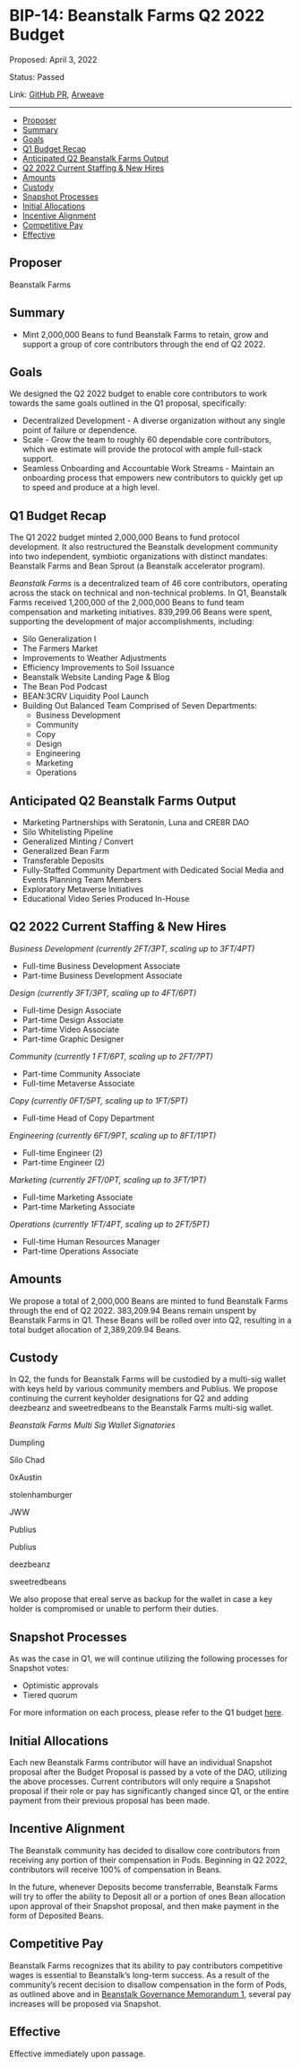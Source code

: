 # BIP-14: Beanstalk Farms Q2 2022 Budget

Proposed: April 3, 2022

Status: Passed

Link: [GitHub PR](https://github.com/BeanstalkFarms/Beanstalk/pull/61), [Arweave](https://arweave.net/98qesR53_wxLYZl5I_0mCncc7SdiMzbIxiM-prBrgFc)

---

- [Proposer](#proposer)
- [Summary](#summary)
- [Goals](#goals)
- [Q1 Budget Recap](#q1-budget-recap)
- [Anticipated Q2 Beanstalk Farms Output](#anticipated-q2-beanstalk-farms-output)
- [Q2 2022 Current Staffing & New Hires](#q2-2022-current-staffing-&-new-hires)
- [Amounts](#amounts)
- [Custody](#custody)
- [Snapshot Processes](#snapshot-processes)
- [Initial Allocations](#initial-allocations)
- [Incentive Alignment](#incentive-alignment)
- [Competitive Pay](#competitive-pay)
- [Effective](#effective)

## Proposer

Beanstalk Farms

## Summary

- Mint 2,000,000 Beans to fund Beanstalk Farms to retain, grow and support a group of core contributors through the end of Q2 2022.

## Goals

We designed the Q2 2022 budget to enable core contributors to work towards the same goals outlined in the Q1 proposal, specifically:

- Decentralized Development - A diverse organization without any single point of failure or dependence.
- Scale - Grow the team to roughly 60 dependable core contributors, which we estimate will provide the protocol with ample full-stack support.
- Seamless Onboarding and Accountable Work Streams - Maintain an onboarding process that empowers new contributors to quickly get up to speed and produce at a high level.

## Q1 Budget Recap

The Q1 2022 budget minted 2,000,000 Beans to fund protocol development. It also restructured the Beanstalk development community into two independent, symbiotic organizations with distinct mandates: Beanstalk Farms and Bean Sprout (a Beanstalk accelerator program). 

*Beanstalk Farms* is a decentralized team of 46 core contributors, operating across the stack on technical and non-technical problems. In Q1, Beanstalk Farms received 1,200,000 of the 2,000,000 Beans to fund team compensation and marketing initiatives. 839,299.06 Beans were spent, supporting the development of major accomplishments, including:

- Silo Generalization I
- The Farmers Market
- Improvements to Weather Adjustments
- Efficiency Improvements to Soil Issuance
- Beanstalk Website Landing Page & Blog
- The Bean Pod Podcast
- BEAN:3CRV Liquidity Pool Launch
- Building Out Balanced Team Comprised of Seven Departments:
    - Business Development
    - Community
    - Copy
    - Design
    - Engineering
    - Marketing
    - Operations

## Anticipated Q2 Beanstalk Farms Output

- Marketing Partnerships with Seratonin, Luna and CRE8R DAO
- Silo Whitelisting Pipeline
- Generalized Minting / Convert
- Generalized Bean Farm
- Transferable Deposits
- Fully-Staffed Community Department with Dedicated Social Media and Events Planning Team Members
- Exploratory Metaverse Initiatives
- Educational Video Series Produced In-House

## Q2 2022 Current Staffing & New Hires

*Business Development (currently 2FT/3PT, scaling up to 3FT/4PT)*

- Full-time Business Development Associate
- Part-time Business Development Associate

*Design (currently 3FT/3PT, scaling up to 4FT/6PT)* 

- Full-time Design Associate
- Part-time Design Associate
- Part-time Video Associate
- Part-time Graphic Designer

*Community (currently 1 FT/6PT, scaling up to 2FT/7PT)* 

- Part-time Community Associate
- Full-time Metaverse Associate

*Copy (currently 0FT/5PT, scaling up to 1FT/5PT)* 

- Full-time Head of Copy Department

*Engineering (currently 6FT/9PT, scaling up to 8FT/11PT)* 

- Full-time Engineer (2)
- Part-time Engineer (2)

*Marketing (currently 2FT/0PT, scaling up to 3FT/1PT)* 

- Full-time Marketing Associate
- Part-time Marketing Associate

*Operations (currently 1FT/4PT, scaling up to 2FT/5PT)*

- Full-time Human Resources Manager
- Part-time Operations Associate

## Amounts

We propose a total of 2,000,000 Beans are minted to fund Beanstalk Farms through the end of Q2 2022. 383,209.94 Beans remain unspent by Beanstalk Farms in Q1. These Beans will be rolled over into Q2, resulting in a total budget allocation of 2,389,209.94 Beans.

## Custody

In Q2, the funds for Beanstalk Farms will be custodied by a multi-sig wallet with keys held by various community members and Publius. We propose continuing the current keyholder designations for Q2 and adding deezbeanz and sweetredbeans to the Beanstalk Farms multi-sig wallet. 

*Beanstalk Farms Multi Sig Wallet Signatories*

Dumpling

Silo Chad

0xAustin

stolenhamburger

JWW

Publius

Publius

deezbeanz

sweetredbeans

We also propose that ereal serve as backup for the wallet in case a key holder is compromised or unable to perform their duties.

## Snapshot Processes

As was the case in Q1, we will continue utilizing the following processes for Snapshot votes:

- Optimistic approvals
- Tiered quorum

For more information on each process, please refer to the Q1 budget [here](https://github.com/BeanstalkFarms/Beanstalk/pull/34). 

## Initial Allocations

Each new Beanstalk Farms contributor will have an individual Snapshot proposal after the Budget Proposal is passed by a vote of the DAO, utilizing the above processes. Current contributors will only require a Snapshot proposal if their role or pay has significantly changed since Q1, or the entire payment from their previous proposal has been made. 

## Incentive Alignment

The Beanstalk community has decided to disallow core contributors from receiving any portion of their compensation in Pods. Beginning in Q2 2022, contributors will receive 100% of compensation in Beans.

In the future, whenever Deposits become transferrable, Beanstalk Farms will try to offer the ability to Deposit all or a portion of ones Bean allocation upon approval of their Snapshot proposal, and then make payment in the form of Deposited Beans. 

## Competitive Pay

Beanstalk Farms recognizes that its ability to pay contributors competitive wages is essential to Beanstalk’s long-term success. As a result of the community’s recent decision to disallow compensation in the form of Pods, as outlined above and in [Beanstalk Governance Memorandum 1](https://arweave.net/j0ZUEiNJmqku2JYQZBkuzktG-5k-5pQ-PlhuWunu-r8), several pay increases will be proposed via Snapshot.

## Effective

Effective immediately upon passage.
